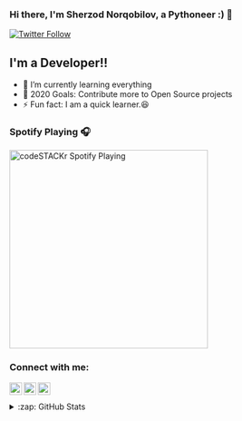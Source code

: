 ### Hi there, I'm Sherzod Norqobilov, a Pythoneer :) 👋

[![Twitter Follow](https://img.shields.io/twitter/follow/norqobilovdotio?color=1DA1F2&logo=twitter&style=for-the-badge)](https://twitter.com/intent/follow?original_referer=https%3A%2F%2Fgithub.com%2Fnorqobilovdotio&screen_name=norqobilovdotio)


## I'm a Developer!!

- 🌱 I’m currently learning everything
- 🥅 2020 Goals: Contribute more to Open Source projects
- ⚡ Fun fact: I am a quick learner.:satisfied:

### Spotify Playing 🎧

[<img src="https://now-playing-codestackr.vercel.app/api/spotify-playing" alt="codeSTACKr Spotify Playing" width="350" />](https://open.spotify.com/user/swyqyimdc12jajde4vpwd2x1b)

### Connect with me:

[<img align="left" alt="norqobilovdotio | Twitter" width="22px" src="https://cdn.jsdelivr.net/npm/simple-icons@v3/icons/twitter.svg" />][twitter]
[<img align="left" alt="norqobilovdotio | LinkedIn" width="22px" src="https://cdn.jsdelivr.net/npm/simple-icons@v3/icons/linkedin.svg" />][linkedin]
[<img align="left" alt="norqobilovdotio | Instagram" width="22px" src="https://cdn.jsdelivr.net/npm/simple-icons@v3/icons/instagram.svg" />][instagram]


<br />


<br />

<details>
  <summary>:zap: GitHub Stats</summary>

  <img align="left" alt="norqobilovdotio's GitHub Stats" src="https://github-readme-stats-norqobilovdotio.vercel.app/api?username=norqobilovdotio&show_icons=true&hide_border=true" />

</details>

[twitter]: https://twitter.com/norqobilovdotio
[instagram]: https://instagram.com/norqobilovdotio
[linkedin]: https://linkedin.com/in/norqobilovdotio



